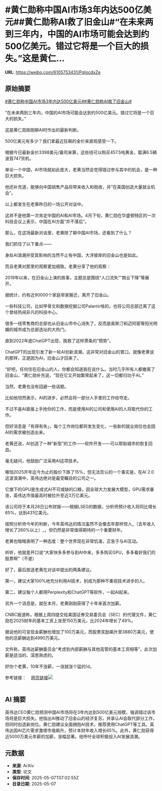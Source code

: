 # #黄仁勋称中国AI市场3年内达500亿美元##黄仁勋称AI救了旧金山#“在未来两到三年内，中国的AI市场可能会达到约500亿美元。错过它将是一个巨大的损失。”这是黄仁...

**URL**: https://weibo.com/6105753431/PqIocdxZe

## 原始摘要

<a href="https://m.weibo.cn/search?containerid=231522type%3D1%26t%3D10%26q%3D%23%E9%BB%84%E4%BB%81%E5%8B%8B%E7%A7%B0%E4%B8%AD%E5%9B%BDAI%E5%B8%82%E5%9C%BA3%E5%B9%B4%E5%86%85%E8%BE%BE500%E4%BA%BF%E7%BE%8E%E5%85%83%23&amp;extparam=%23%E9%BB%84%E4%BB%81%E5%8B%8B%E7%A7%B0%E4%B8%AD%E5%9B%BDAI%E5%B8%82%E5%9C%BA3%E5%B9%B4%E5%86%85%E8%BE%BE500%E4%BA%BF%E7%BE%8E%E5%85%83%23" data-hide=""><span class="surl-text">#黄仁勋称中国AI市场3年内达500亿美元#</span></a><a href="https://m.weibo.cn/search?containerid=231522type%3D1%26t%3D10%26q%3D%23%E9%BB%84%E4%BB%81%E5%8B%8B%E7%A7%B0AI%E6%95%91%E4%BA%86%E6%97%A7%E9%87%91%E5%B1%B1%23&amp;extparam=%23%E9%BB%84%E4%BB%81%E5%8B%8B%E7%A7%B0AI%E6%95%91%E4%BA%86%E6%97%A7%E9%87%91%E5%B1%B1%23" data-hide=""><span class="surl-text">#黄仁勋称AI救了旧金山#</span></a><br><br>“在未来两到三年内，中国的AI市场可能会达到约500亿美元。错过它将是一个巨大的损失。”<br><br>这是黄仁勋刚刚聊AI时作出的最新判断。<br><br>500亿美元有多少？我们拿最近狂飙的金价来直观感受一下。<br><br>根据今日最新金价3398美元/盎司来算，这些钱可以购买457.5吨黄金，载满6.5辆波音747货机。<br><br>单论一个中国，AI市场就如此庞大，老黄当然会觉得错过参与其中的机会，是一种巨大损失。<br><br>他还补充道，能够向中国销售产品将带来收入和税收，并“在美国创造大量就业机会”。<br><br>以上都发生在老黄昨日的一场公开对谈中。<br><br>这并不是他第一次肯定中国的AI和AI市场。4月下旬，黄仁勋在华盛顿特区的一次科技会议上表示，中国在AI方面“并不落后”。<br><br>那么，在这场最新对谈里，老黄除了聊中国AI市场，还看到了什么？<br><br>我们抓住了以下重点——<br><br>身处AI浪潮并受其影响的当然不止有中国，大洋彼岸的旧金山也是如此。<br><br>而且老黄对那里的观察更加细致。老黄分享了他的观察：<br><br>2019年以来，在旧金山上演的故事，主题总是围绕“人口流失”“商业下降”等展开。<br><br>据统计，约有近90000个家庭举家搬迁，离开了旧金山。<br><br>一些科技公司，比如甲骨文和数据挖掘公司Palantir啥的，也将公司总部迁离了这个曾经热闹非凡的科技中心。<br><br>很多一线零售商的总部也从旧金山市中心消失了，反而是奥斯汀和迈阿密等阳光明媚的城市成为总部选址的大热门。<br><br>直到2022年底ChatGPT出现，挽救了这样萧条的“颓势”。<br><br>ChatGPT的出现引发了新一轮AI创新浪潮，这非常对旧金山的胃口。就像老黄说的那样，正是因为AI，旧金山才回来了。<br><br>“好吧，任何住在旧金山的人，你都会知道我在说什么。当时几乎所有人都撤离了旧金山，“黄仁勋补充说，“现在它又开始繁荣起来了。这一切都归功于AI。”<br><br>当然，老黄也没有回避一些话题。<br><br>比如他坦然表示，AI的进步，必然会将一部分人手里的工作给夺走。<br><br>不过不是AI直接上手抢你的工作，而是使用AI的公司和使用AI的人将取代你的工作。<br><br>但好消息是「有得有失」，每个工作岗位都将发生变化，一些新的就业岗位也会因AI的需求被创造出来。<br><br>老黄还说，AI创造了一种“新型”的工作——软件开发——可以帮助城市的恢复回血。<br><br>毫无疑问，他鼓励广泛采用AI这项技术。<br><br>哪怕2025开年迄今为止的股价下跌了15%，但无法否认的一个事实是，在AI 2.0这波浪潮中，英伟达绝对是最受瞩目的公司之一。<br><br>它旗下的GPU是生成式AI不可或缺的口粮，因全球大力发展大模型，GPU需求暴涨，英伟达市值最高时被拉升至近3万亿美元。<br><br>该公司将于本月28日公布财报——根据LSEG的数据，分析师预计收入将同比增长65%，达到431亿美元。<br><br>按照分析师今年的判断，今年英伟达的情况虽然不会像去年那样惊人_（去年收入增长了260%以上）_，但仍然是非常值得期待的一个重要财年。<br><br>老黄也暗暗表明了一种态度：整个世界现在非常饥渴，正急于与AI互动。<br><br>听听，他就差开口说“大家快多多参与到AI中来，多多购买GPU，多多看好我们的股票啊”（不是）<br><br>好了，最后放送老黄在对谈中提出的两条建议。<br><br>第一，建议大家100%地充分利用AI技术，别成为那种不重视技术进步的人。<br><br>第二，建议每个人都用Perplexity和ChatGPT等软件，一起AI起来。<br><br>另外一个消息是，就在本月，老黄刚刚获得了十年来首次加薪。<br><br>CNBC报道称，根据上周四提交给美国证券交易委员会（SEC）的代理文件，黄仁勋在2025财年的基本工资上涨至150万美元，比2024年增长了49%。<br><br>据说他的可变现金薪酬也增加了100万美元，而股票奖励飙升至3880万美元，使他的总薪酬达到4990万美元。<br><br>文件称，英伟达薪酬委员会“考虑到内部薪酬与其他高管的基本工资相等”，此次加薪是适当的、深思熟虑的。<br><br>好你个老黄，10年不涨薪，一涨就涨个猛的<span class="url-icon"><img alt="[doge]" src="https://h5.sinaimg.cn/m/emoticon/icon/others/d_doge-be7f768d78.png" style="width:1em; height:1em;" referrerpolicy="no-referrer"></span>。<br><br>参考链接：<a href="https://weibo.cn/sinaurl?u=https%3A%2F%2Fwww.cnbc.com%2F2025%2F05%2F06%2Fnvidia-ceo-says-missing-china-ai-market-would-be-tremendous-loss-.html" data-hide=""><span class="url-icon"><img style="width: 1rem;height: 1rem" src="https://h5.sinaimg.cn/upload/2015/09/25/3/timeline_card_small_web_default.png" referrerpolicy="no-referrer"></span><span class="surl-text">网页链接</span></a><img style="" src="https://tvax2.sinaimg.cn/large/006Fd7o3gy1i16wlwb1odj31540n54e5.jpg" referrerpolicy="no-referrer"><br><br>

## AI 摘要

英伟达CEO黄仁勋预测中国AI市场将在3年内达到500亿美元规模，强调错过该市场将是巨大损失。他指出AI推动了旧金山的经济复苏，并承认AI会取代部分工作，但同时创造新岗位。黄仁勋建议全面拥抱AI技术，推荐使用ChatGPT等工具。英伟达因AI芯片需求激增市值飙升，预计本财年收入增长65%。此外，黄仁勋获得近5000万美元年薪的加薪，涨幅显著。他呼吁全球积极投入AI发展浪潮。

## 元数据

- **来源**: ArXiv
- **类型**: 论文
- **保存时间**: 2025-05-07T07:02:55Z
- **目录日期**: 2025-05-07
